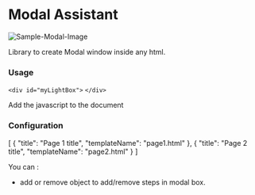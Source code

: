 # Modal Assistant

![Sample-Modal-Image](https://github.com/jay-git/modal-assistant/blob/master/design/step1.png)

Library to create Modal window inside any html.

### Usage


`<div id="myLightBox">` `</div>`

Add the javascript to the document  
<script src="modal.js"></script>
<script>
    modalCreate("#myLightBox");
</script>

### Configuration

[
    {
        "title": "Page 1 title",
        "templateName": "page1.html"
    },
    {
        "title": "Page 2 title",
        "templateName": "page2.html"
    }
]

You can :
  - add or remove object to add/remove steps in modal box.
